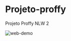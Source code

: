 # Projeto-proffy
Projeto Proffy NLW 2

![web-demo](https://user-images.githubusercontent.com/27456580/100305497-fc966980-2f7f-11eb-97a0-7eef171a19e4.gif)

